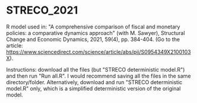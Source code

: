 # STRECO_2021

R model used in: "A comprehensive comparison of fiscal and monetary policies: a comparative dynamics approach" (with M. Sawyer), Structural Change and Economic Dynamics, 2021, 59(4), pp. 384-404. (Go to the article: https://www.sciencedirect.com/science/article/abs/pii/S0954349X2100103X).

Instructions: download all the files (but "STRECO deterministic model.R") and then run "Run all.R". I would recommend saving all the files in the same directory/folder. Alternatively, download and run "STRECO deterministic model.R" only, which is a simplified deterministic version of the original model. 

